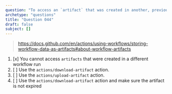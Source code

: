 ```yaml
---
question: "To access an `artifact` that was created in another, previously triggered workflow run You can:"
archetype: "questions"
title: "Question 044"
draft: false
subject: []
---
```



> https://docs.github.com/en/actions/using-workflows/storing-workflow-data-as-artifacts#about-workflow-artifacts
1. [x] You cannot access `artifacts` that were created in a different workflow run
1. [ ] Use the `actions/download-artifact` action.
1. [ ] Use the `actions/upload-artifact` action.
1. [ ] Use the `actions/download-artifact` action and make sure the artifact is not expired
